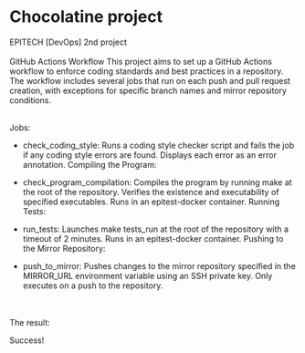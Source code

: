 # Chocolatine project
EPITECH [DevOps] 2nd project
<br/><br>
GitHub Actions Workflow
  This project aims to set up a GitHub Actions workflow to enforce coding standards and best practices in a repository. The workflow includes several jobs that run on each push and pull request creation, with exceptions for specific branch names and mirror repository conditions.
<br/><br>


Jobs:
<br/>
- check_coding_style: Runs a coding style checker script and fails the job if any coding style errors are found. Displays each error as an error annotation.
Compiling the Program:

- check_program_compilation: Compiles the program by running make at the root of the repository. Verifies the existence and executability of specified executables. Runs in an epitest-docker container.
Running Tests:

- run_tests: Launches make tests_run at the root of the repository with a timeout of 2 minutes. Runs in an epitest-docker container.
Pushing to the Mirror Repository:

- push_to_mirror: Pushes changes to the mirror repository specified in the MIRROR_URL environment variable using an SSH private key. Only executes on a push to the repository.

<br/><br>
The result:

Success!
